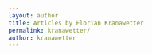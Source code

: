 ```yaml
---
layout: author
title: Articles by Florian Kranawetter
permalink: kranawetter/
author: kranawetter
---
```


